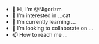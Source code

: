 - 👋 Hi, I’m @Nigorizm
- 👀 I’m interested in ...cat
- 🌱 I’m currently learning ...
- 💞️ I’m looking to collaborate on ...
- 📫 How to reach me ...

<!---
Nigorizm/Nigorizm is a ✨ special ✨ repository because its `README.md` (this file) appears on your GitHub profile.
You can click the Preview link to take a look at your changes.
--->
